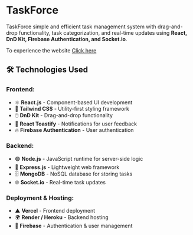 
# TaskForce

TaskForce simple and efficient task management system with drag-and-drop functionality, task categorization, and real-time updates using **React, DnD Kit, Firebase Authentication, and Socket.io**.



To experience the website [Click here](https://task-management-applicat-abc53.web.app/)

## 🛠️ Technologies Used

### **Frontend:**
- ⚛️ **React.js** - Component-based UI development  
- 🎨 **Tailwind CSS** - Utility-first styling framework  
- 🖱️ **DnD Kit** - Drag-and-drop functionality  
- 💬 **React Toastify** - Notifications for user feedback  
- 🔥 **Firebase Authentication** - User authentication  

### **Backend:**
- 🟢 **Node.js** - JavaScript runtime for server-side logic  
- 🚀 **Express.js** - Lightweight web framework  
- 🗄️ **MongoDB** - NoSQL database for storing tasks  
- 🌐 **Socket.io** - Real-time task updates  

### **Deployment & Hosting:**
- ▲ **Vercel** - Frontend deployment  
- 🌍 **Render / Heroku** - Backend hosting  
- 🔑 **Firebase** - Authentication & user management  

